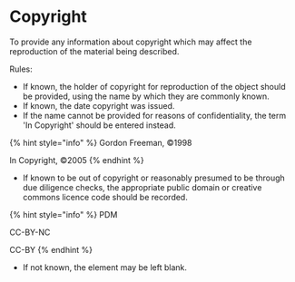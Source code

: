 # Copyright

To provide any information about copyright which may affect the reproduction of the material being described. &#x20;

Rules:&#x20;

* If known, the holder of copyright for reproduction of the object should be provided, using the name by which they are commonly known.&#x20;
* If known, the date copyright was issued.&#x20;
* If the name cannot be provided for reasons of confidentiality, the term 'In Copyright' should be entered instead.&#x20;

{% hint style="info" %}
Gordon Freeman, ©1998

In Copyright, ©2005
{% endhint %}

* If known to be out of copyright or reasonably presumed to be through due diligence checks, the appropriate public domain or creative commons licence code should be recorded.

{% hint style="info" %}
PDM&#x20;

CC-BY-NC

CC-BY
{% endhint %}

* If not known, the element may be left blank.&#x20;

